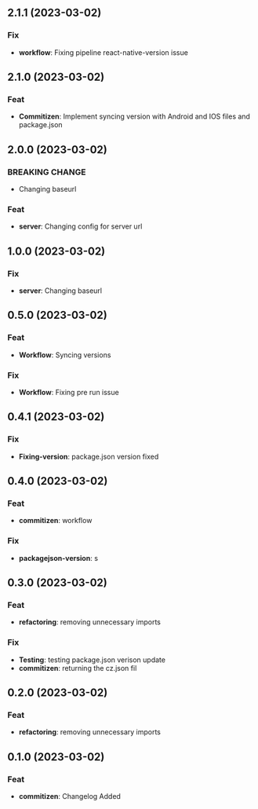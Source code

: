 ## 2.1.1 (2023-03-02)

### Fix

- **workflow**: Fixing pipeline react-native-version issue

## 2.1.0 (2023-03-02)

### Feat

- **Commitizen**: Implement syncing version with Android and IOS files and package.json

## 2.0.0 (2023-03-02)

### BREAKING CHANGE

- Changing baseurl

### Feat

- **server**: Changing config for server url

## 1.0.0 (2023-03-02)

### Fix

- **server**: Changing baseurl

## 0.5.0 (2023-03-02)

### Feat

- **Workflow**: Syncing versions

### Fix

- **Workflow**: Fixing pre run issue

## 0.4.1 (2023-03-02)

### Fix

- **Fixing-version**: package.json version fixed

## 0.4.0 (2023-03-02)

### Feat

- **commitizen**: workflow

### Fix

- **packagejson-version**: s

## 0.3.0 (2023-03-02)

### Feat

- **refactoring**: removing unnecessary imports

### Fix

- **Testing**: testing package.json verison update
- **commitizen**: returning the cz.json fil

## 0.2.0 (2023-03-02)

### Feat

- **refactoring**: removing unnecessary imports

## 0.1.0 (2023-03-02)

### Feat

- **commitizen**: Changelog Added

